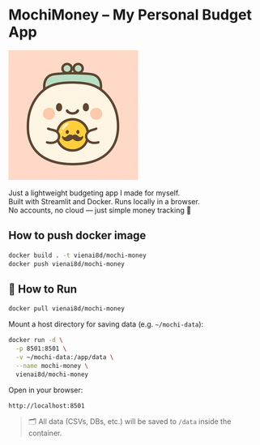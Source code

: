 # MochiMoney – My Personal Budget App

![MochiMoney Icon](assets/icon/mochi_icon_256.png)

Just a lightweight budgeting app I made for myself.  
Built with Streamlit and Docker. Runs locally in a browser.  
No accounts, no cloud — just simple money tracking 💸

## How to push docker image

```bash
docker build . -t vienai8d/mochi-money
docker push vienai8d/mochi-money
```

## 🚀 How to Run

```bash
docker pull vienai8d/mochi-money
```

Mount a host directory for saving data (e.g. `~/mochi-data`):

```bash
docker run -d \
  -p 8501:8501 \
  -v ~/mochi-data:/app/data \
  --name mochi-money \
  vienai8d/mochi-money
```

Open in your browser:

```
http://localhost:8501
```

> 🗂 All data (CSVs, DBs, etc.) will be saved to `/data` inside the container.
